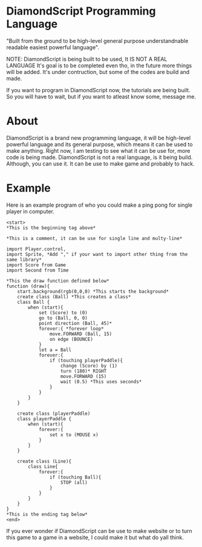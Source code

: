 # DiamondScript Programming Language
"Built from the ground to be high-level general purpose understandnable readable easiest powerful language".

NOTE: DiamondScript is being built to be used, It IS NOT A REAL LANGUAGE
It's goal is to be completed even tho, in the future more things will be added. It's under contruction, but some of the codes are build and made.

If you want to program in DiamondScript now, the tutorials are being built. So you will have to wait, but if you want to atleast know some, message me.

# About
DiamondScript is a brand new programming language, it will be high-level powerful language and its general purpose, which means it can be used to make anything. Right now, I am testing to see what it can be use for, more code is being made. DiamondScript is not a real language, is it being build. Although, you can use it. It can be use to make game and probably to hack.

# Example
Here is an example program of who you could make a ping pong for single player in computer.

```
<start>
*This is the beginning tag above* 

*This is a comment, it can be use for single line and multy-line*

import Player.control,
import Sprite, *Add "," if your want to import other thing from the same library*
import Score from Game
import Second from Time

*This the draw function defined below*
function (draw){
	start.background(rgb(0,0,0) *This starts the background*
	create class (Ball) *This creates a class*
	class Ball {
		when (start){
			set (Score) to (0)
			go to (Ball, 0, 0)
			point direction (Ball, 45)*
			forever:{ *forever loop*
				move.FORWARD (Ball, 15)
				on edge (BOUNCE)
			}
			let a = Ball
			forever:{
				if (touching playerPaddle){
					change (Score) by (1)
					turn (180)* RIGHT
					move.FORWARD (15)
					wait (0.5) *This uses seconds*
				}
			}
		}
	}
	
	create class (playerPaddle)
	class playerPaddle {
		when (start){
			forever:{
				set x to (MOUSE x)
			}
		}
	}
	
	create class (Line){
		class Line{
			forever:{
				if (touching Ball){
					STOP (all)
				}
			}
		}
	}
}
*This is the ending tag below*
<end>
```

If you ever wonder if DiamondScript can be use to make website or to turn this game to a game in a website, I could make it but what do yall think.
